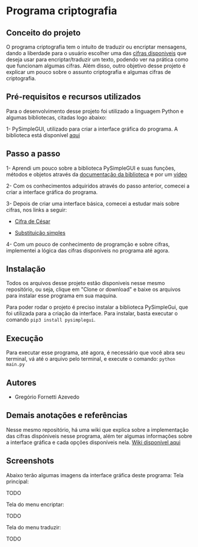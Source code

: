 # Programa criptografia
## Conceito do projeto

O programa criptografia tem o intuíto de traduzir ou encriptar mensagens, dando a liberdade para o usuário escolher uma das [cifras disponiveis](https://github.com/GregorioFornetti/Programa-criptografia/wiki/Cifras-dispon%C3%ADveis) que deseja usar para encriptar/traduzir um texto, podendo ver na prática como que funcionam algumas cifras. Além disso, outro objetivo desse projeto é explicar um pouco sobre o assunto criptografia e algumas cifras de criptografia.

## Pré-requisitos e recursos utilizados
Para o desenvolvimento desse projeto foi utilizado a linguagem Python e algumas bibliotecas, citadas logo abaixo:

1- PySimpleGUI, utilizado para criar a interface gráfica do programa. A biblioteca está disponível [aqui](https://pysimplegui.readthedocs.io/en/latest/)

## Passo a passo
1- Aprendi um pouco sobre a biblioteca PySimpleGUI e suas funções, métodos e objetos através da [documentação da biblioteca](https://pysimplegui.readthedocs.io/en/latest/) e por um [vídeo](https://www.youtube.com/watch?v=Et0fYeA2XxY)

2- Com os conhecimentos adquiridos através do passo anterior, comecei a criar a interface gráfica do programa.

3- Depois de criar uma interface básica, comecei a estudar mais sobre cifras, nos links a seguir:

* [Cifra de César](https://github.com/GregorioFornetti/Programa-criptografia/wiki/Cifra-de-C%C3%A9sar)

* [Substituição simples](https://github.com/GregorioFornetti/Programa-criptografia/wiki/Cifra-de-substitui%C3%A7%C3%A3o-simples)

4- Com um pouco de conhecimento de programção e sobre cifras, implementei a lógica das cifras disponíveis no programa até agora.

## Instalação
Todos os arquivos desse projeto estão disponiveis nesse mesmo repositório, ou seja, clique em "Clone or download" e baixe os arquivos para instalar esse programa em sua maquina.

Para poder rodar o projeto é preciso instalar a biblioteca PySimpleGui, que foi utilizada para a criação da interface. Para instalar, basta executar o comando `pip3 install pysimplegui`.

## Execução
Para executar esse programa, até agora, é necessário que você abra seu terminal, vá até o arquivo pelo terminal, e execute o comando:
`python main.py`

## Autores
* Gregório Fornetti Azevedo

## Demais anotações e referências
Nesse mesmo repositório, há uma wiki que explica sobre a implementação das cifras dispóniveis nesse programa, além ter algumas informações sobre a interface gráfica e cada opções disponíveis nela. [Wiki disponível aqui](https://github.com/GregorioFornetti/Programa-criptografia/wiki)

## Screenshots
Abaixo terão algumas imagens da interface gráfica deste programa:
Tela principal:

TODO

Tela do menu encriptar:

TODO

Tela do menu traduzir:

TODO


  
